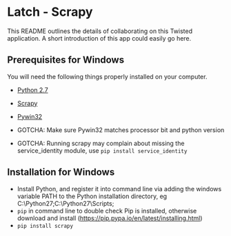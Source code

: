 # Latch - Scrapy

This README outlines the details of collaborating on this Twisted application.
A short introduction of this app could easily go here.

## Prerequisites for Windows

You will need the following things properly installed on your computer.

* [Python 2.7](https://www.python.org)
* [Scrapy](http://scrapy.org/)
* [Pywin32](http://sourceforge.net/projects/pywin32/)

* GOTCHA: Make sure Pywin32 matches processor bit and python version
* GOTCHA: Running scrapy may complain about missing the service_identity module, use `pip install service_identity`

## Installation for Windows

* Install Python, and register it into command line via adding the windows variable PATH to the Python installation directory, eg C:\Python27\;C:\Python27\Scripts\;
* `pip` in command line to double check Pip is installed, otherwise download and install (https://pip.pypa.io/en/latest/installing.html)
* `pip install scrapy`